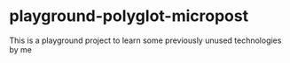 # playground-polyglot-micropost
This is a playground project to learn some previously unused technologies by me

